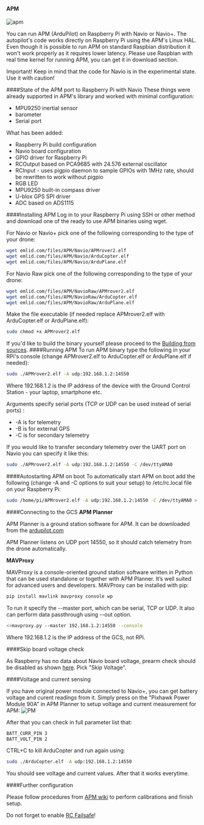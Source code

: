 #### APM

![apm](http://www.emlid.com/wp-content/uploads/2014/10/APM.png)

You can run APM (ArduPilot) on Raspberry Pi with Navio or Navio+. The autopilot's code works directly on Raspberry Pi using the APM's Linux HAL. Even though it is possible to run APM on standard Raspbian distribution it won't work properly as it requires lower latency. Please use Raspbian with real time kernel for running APM, you can get it in download section.

Important! Keep in mind that the code for Navio is in the experimental state. Use it with caution!

####State of the APM port to Raspberry Pi with Navio
These things were already supported in APM's library and worked with minimal configuration:

* MPU9250 inertial sensor
*  barometer
* Serial port

What has been added:

* Raspberry Pi build configuration
* Navio board configuration
* GPIO driver for Raspberry Pi
* RCOutput based on PCA9685 with 24.576 external oscillator
* RCInput - uses pigpio daemon to sample GPIOs with 1MHz rate, should be rewritten to work without pigpio
* RGB LED
* MPU9250 built-in compass driver
* U-blox GPS SPI driver
* ADC based on ADS1115 

####Installing APM
Log in to your Raspberry Pi using SSH or other method and download one of the ready to use APM binaries using wget.


For Navio or Navio+ pick one of the following corresponding to the type of your drone:

```bash
wget emlid.com/files/APM/Navio/APMrover2.elf
wget emlid.com/files/APM/Navio/ArduCopter.elf
wget emlid.com/files/APM/Navio/ArduPlane.elf
```



For Navio Raw pick one of the following corresponding to the type of your drone:

```bash
wget emlid.com/files/APM/NavioRaw/APMrover2.elf
wget emlid.com/files/APM/NavioRaw/ArduCopter.elf
wget emlid.com/files/APM/NavioRaw/ArduPlane.elf
```
Make the file executable (if needed replace APMrover2.elf with ArduCopter.elf or ArduPlane.elf):

```bash
sudo chmod +x APMrover2.elf
```

If you'd like to build the binary yourself please proceed to the [Building from sources](building-from-sources.md).
####Running APM
To run APM binary type the following in your RPi's console (change APMrover2.elf to ArduCopter.elf or ArduPlane.elf if needed):

```bash
sudo ./APMrover2.elf -A udp:192.168.1.2:14550
```

Where 192.168.1.2 is the IP address of the device with the Ground Control Station - your laptop, smartphone etc.

Arguments specify serial ports (TCP or UDP can be used instead of serial ports) :

* -A is for telemetry
* -B is for external GPS
* -C is for secondary telemetry

If you would like to transfer secondary telemetry over the UART port on Navio you can specify it like this:

```bash
sudo ./APMrover2.elf -A udp:192.168.1.2:14550 -C /dev/ttyAMA0
```


####Autostarting APM on boot
To automatically start APM on boot add the following (change -A and -C options to suit your setup) to /etc/rc.local file on your Raspberry Pi:

```bash
sudo /home/pi/APMrover2.elf -A udp:192.168.1.2:14550 -C /dev/ttyAMA0 > /home/pi/startup_log &
```

####Connecting to the GCS
**APM Planner**

APM Planner is a ground station software for APM. It can be downloaded from the 
[ardupilot.com](http://ardupilot.com/downloads/?category=35)

APM Planner listens on UDP port 14550, so it should catch telemetry from the drone automatically.

**MAVProxy**

MAVProxy is a console-oriented ground station software written in Python that can be used standalone or together with APM Planner. It’s well suited for advanced users and developers. MAVProxy can be installed with pip:

```bash
pip install mavlink mavproxy console wp
```


To run it specify the --master port, which can be serial, TCP or UDP. It also can perform data passthrough using --out option.

```bash
<>mavproxy.py --master 192.168.1.2:14550 --console
```

Where 192.168.1.2 is the IP address of the GCS, not RPi.

####Skip board voltage check

As Raspberry has no data about Navio board voltage, prearm check should be disabled as shown [here](http://copter.ardupilot.com/wiki/flying-arducopter/prearm_safety_check/). Pick "Skip Voltage".

####Voltage and current sensing

If you have original power module connected to Navio+, you can get battery voltage and curent readings from it. Simply press on the "Pixhawk Power Module 90A" in APM Planner to setup voltage and current measurement for APM:
![PM](Navio-APM/img/Navio+PM.png)

After that you can check in full parameter list that:

```bash
BATT_CURR_PIN 3
BATT_VOLT_PIN 2
```

CTRL+C to kill ArduCopter and run again using:

```bash
sudo ./ArduCopter.elf -A udp:192.168.1.2:14550
```

You should see voltage and current values. After that it works everytime.

####Further configuration

Please follow procedures from [APM wiki](http://copter.ardupilot.com/wiki/initial-setup/) to perform calibrations and finish setup.

Do not forget to enable [RC Failsafe](http://copter.ardupilot.com/wiki/configuration/throttle-failsafe/)!

